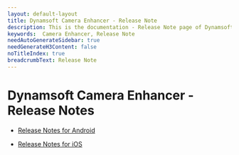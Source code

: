 ```yaml
---
layout: default-layout
title: Dynamsoft Camera Enhancer - Release Note
description: This is the documentation - Release Note page of Dynamsoft Camera Enhancer.
keywords:  Camera Enhancer, Release Note
needAutoGenerateSidebar: true
needGenerateH3Content: false
noTitleIndex: true
breadcrumbText: Release Note
---
```


# Dynamsoft Camera Enhancer - Release Notes

- [Release Notes for Android]({{site.android-release-note}})

- [Release Notes for iOS]({{site.ios-release-note}})
